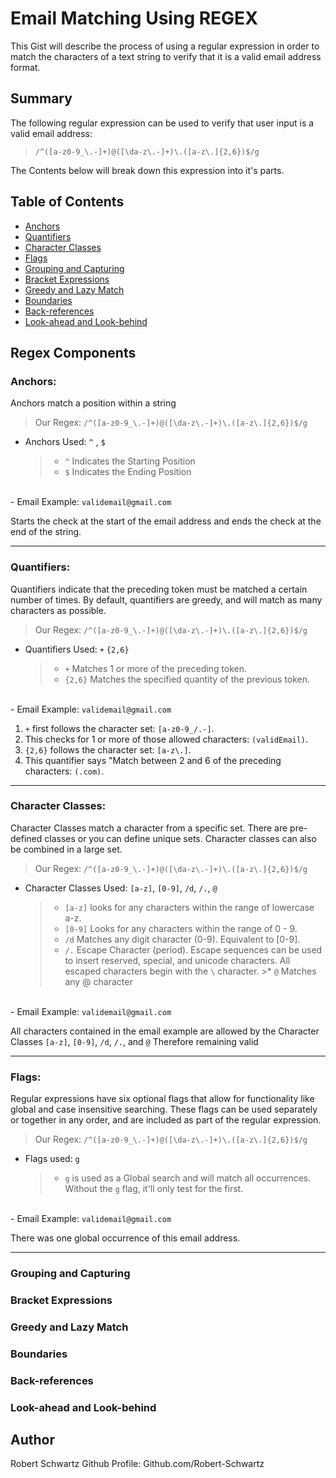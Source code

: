 # Email Matching Using REGEX

This Gist will describe the process of using a regular expression in order to match the characters of a text string to verify that it is a valid email address format.


## Summary

The following regular expression can be used to verify that user input is a valid email address:

>`/^([a-z0-9_\.-]+)@([\da-z\.-]+)\.([a-z\.]{2,6})$/g`

The Contents below will break down this expression into it's parts.

## Table of Contents

- [Anchors](#anchors)
- [Quantifiers](#quantifiers)
- [Character Classes](#character-classes)
- [Flags](#flags)
- [Grouping and Capturing](#grouping-and-capturing)
- [Bracket Expressions](#bracket-expressions)
- [Greedy and Lazy Match](#greedy-and-lazy-match)
- [Boundaries](#boundaries)
- [Back-references](#back-references)
- [Look-ahead and Look-behind](#look-ahead-and-look-behind)

## Regex Components

### Anchors:


Anchors match a position within a string

> Our Regex:  `/^([a-z0-9_\.-]+)@([\da-z\.-]+)\.([a-z\.]{2,6})$/g`

- Anchors Used: `^` , `$`
    >* `^` Indicates the Starting Position
    >* `$` Indicates the Ending Position



<br> - Email Example: `validemail@gmail.com`


Starts the check at the start of the email address and ends the check at the end of the string.

 ---


### Quantifiers:

  Quantifiers indicate that the preceding token must be matched a certain number of times.
  By default, quantifiers are greedy, and will match as many characters as possible.

> Our Regex:  `/^([a-z0-9_\.-]+)@([\da-z\.-]+)\.([a-z\.]{2,6})$/g`

- Quantifiers Used: `+`  `{2,6}`
    >* `+` Matches 1 or more of the preceding token.
    >* `{2,6}` Matches the specified quantity of the previous token.

<br> - Email Example: `validemail@gmail.com`

1. `+` first follows the character set: `[a-z0-9_/.-]`.
2. This checks for 1 or more of those allowed characters: `(validEmail)`.
3. `{2,6}` follows the character set: `[a-z\.]`.
4. This quantifier says "Match between 2 and 6 of the preceding characters: `(.com)`.


 ---

### Character Classes:


Character Classes match a character from a specific set.  There are pre-defined classes or you can define unique sets.  Character classes can also be combined in a large set.

> Our Regex:  `/^([a-z0-9_\.-]+)@([\da-z\.-]+)\.([a-z\.]{2,6})$/g`

- Character Classes Used: `[a-z]`, `[0-9]`, `/d`, `/.`, `@`
    >* `[a-z]` looks for any characters within the range of lowercase a-z.
    >* `[0-9]` Looks for any characters within the range of 0 - 9.
     >* `/d` Matches any digit character (0-9). Equivalent to [0-9].
     >*  `/.`  Escape Character (period).  Escape sequences can be used to insert reserved, special, and unicode characters. All escaped characters begin with the `\` character.
      >* `@` Matches any @ character

<br> - Email Example: `validemail@gmail.com`

All characters contained in the email example are allowed by the Character Classes `[a-z]`, `[0-9]`, `/d`, `/.`, and `@` Therefore remaining valid

 ---


### Flags:


Regular expressions have six optional flags that allow for functionality like global and case insensitive searching. These flags can be used separately or together in any order, and are included as part of the regular expression.

> Our Regex:  `/^([a-z0-9_\.-]+)@([\da-z\.-]+)\.([a-z\.]{2,6})$/g`

- Flags used: `g`
    >* `g` is used as a Global search and will match all occurrences.<br>Without the `g` flag, it'll only test for the first.

<br> - Email Example: `validemail@gmail.com`

There was one global occurrence of this email address.

 ---


### Grouping and Capturing

### Bracket Expressions

### Greedy and Lazy Match

### Boundaries

### Back-references

### Look-ahead and Look-behind

## Author

Robert Schwartz
Github Profile:  Github.com/Robert-Schwartz

